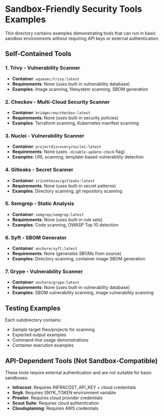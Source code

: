 # Sandbox-Friendly Security Tools Examples

This directory contains examples demonstrating tools that can run in basic sandbox environments without requiring API keys or external authentication.

## Self-Contained Tools

### 1. Trivy - Vulnerability Scanner
- **Container**: `aquasec/trivy:latest`
- **Requirements**: None (uses built-in vulnerability database)
- **Examples**: Image scanning, filesystem scanning, SBOM generation

### 2. Checkov - Multi-Cloud Security Scanner
- **Container**: `bridgecrew/checkov:latest`
- **Requirements**: None (uses built-in security policies)
- **Examples**: Terraform scanning, Kubernetes manifest scanning

### 3. Nuclei - Vulnerability Scanner
- **Container**: `projectdiscovery/nuclei:latest`
- **Requirements**: None (uses `-disable-update-check` flag)
- **Examples**: URL scanning, template-based vulnerability detection

### 4. Gitleaks - Secret Scanner
- **Container**: `zricethezav/gitleaks:latest`
- **Requirements**: None (uses built-in secret patterns)
- **Examples**: Directory scanning, git repository scanning

### 5. Semgrep - Static Analysis
- **Container**: `semgrep/semgrep:latest`
- **Requirements**: None (uses built-in rule sets)
- **Examples**: Code scanning, OWASP Top 10 detection

### 6. Syft - SBOM Generator
- **Container**: `anchore/syft:latest`
- **Requirements**: None (generates SBOMs from source)
- **Examples**: Directory scanning, container image SBOM generation

### 7. Grype - Vulnerability Scanner
- **Container**: `anchore/grype:latest`
- **Requirements**: None (uses built-in vulnerability database)
- **Examples**: SBOM vulnerability scanning, image vulnerability scanning

## Testing Examples

Each subdirectory contains:
- Sample target files/projects for scanning
- Expected output examples
- Command-line usage demonstrations
- Container execution examples

## API-Dependent Tools (Not Sandbox-Compatible)

These tools require external authentication and are not suitable for basic sandboxes:
- **Infracost**: Requires INFRACOST_API_KEY + cloud credentials
- **Snyk**: Requires SNYK_TOKEN environment variable
- **Prowler**: Requires cloud provider credentials
- **Scout Suite**: Requires cloud authentication
- **Cloudsplaining**: Requires AWS credentials